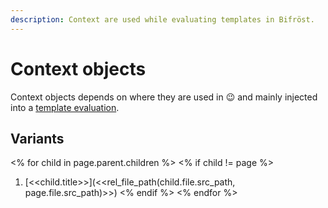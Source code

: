 ```yaml
---
description: Context are used while evaluating templates in Bifröst.
---
```


# Context objects

Context objects depends on where they are used in 😉 and mainly injected into a [template evaluation](../templating/index.md).

## Variants

<% for child in page.parent.children %>
<% if child != page %>
1. [<<child.title>>](<<rel_file_path(child.file.src_path, page.file.src_path)>>)
<% endif %>
<% endfor %>


